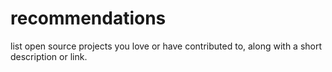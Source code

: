 # recommendations

list open source projects you love or have contributed to, along with a short description or link.
